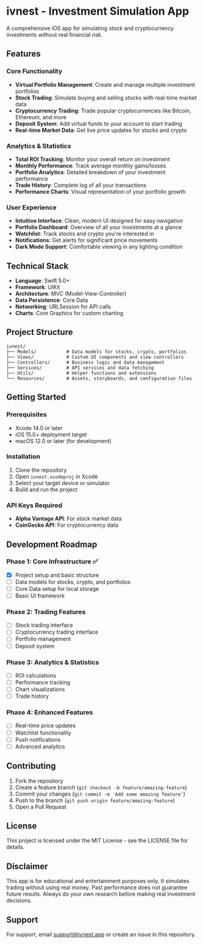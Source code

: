 # ivnest - Investment Simulation App

A comprehensive iOS app for simulating stock and cryptocurrency investments without real financial risk.

## Features

### Core Functionality
- **Virtual Portfolio Management**: Create and manage multiple investment portfolios
- **Stock Trading**: Simulate buying and selling stocks with real-time market data
- **Cryptocurrency Trading**: Trade popular cryptocurrencies like Bitcoin, Ethereum, and more
- **Deposit System**: Add virtual funds to your account to start trading
- **Real-time Market Data**: Get live price updates for stocks and crypto

### Analytics & Statistics
- **Total ROI Tracking**: Monitor your overall return on investment
- **Monthly Performance**: Track average monthly gains/losses
- **Portfolio Analytics**: Detailed breakdown of your investment performance
- **Trade History**: Complete log of all your transactions
- **Performance Charts**: Visual representation of your portfolio growth

### User Experience
- **Intuitive Interface**: Clean, modern UI designed for easy navigation
- **Portfolio Dashboard**: Overview of all your investments at a glance
- **Watchlist**: Track stocks and crypto you're interested in
- **Notifications**: Get alerts for significant price movements
- **Dark Mode Support**: Comfortable viewing in any lighting condition

## Technical Stack

- **Language**: Swift 5.0+
- **Framework**: UIKit
- **Architecture**: MVC (Model-View-Controller)
- **Data Persistence**: Core Data
- **Networking**: URLSession for API calls
- **Charts**: Core Graphics for custom charting

## Project Structure

```
ivnest/
├── Models/           # Data models for stocks, crypto, portfolios
├── Views/            # Custom UI components and view controllers
├── Controllers/      # Business logic and data management
├── Services/         # API services and data fetching
├── Utils/            # Helper functions and extensions
└── Resources/        # Assets, storyboards, and configuration files
```

## Getting Started

### Prerequisites
- Xcode 14.0 or later
- iOS 15.0+ deployment target
- macOS 12.0 or later (for development)

### Installation
1. Clone the repository
2. Open `ivnest.xcodeproj` in Xcode
3. Select your target device or simulator
4. Build and run the project

### API Keys Required
- **Alpha Vantage API**: For stock market data
- **CoinGecko API**: For cryptocurrency data

## Development Roadmap

### Phase 1: Core Infrastructure ✅
- [x] Project setup and basic structure
- [ ] Data models for stocks, crypto, and portfolios
- [ ] Core Data setup for local storage
- [ ] Basic UI framework

### Phase 2: Trading Features
- [ ] Stock trading interface
- [ ] Cryptocurrency trading interface
- [ ] Portfolio management
- [ ] Deposit system

### Phase 3: Analytics & Statistics
- [ ] ROI calculations
- [ ] Performance tracking
- [ ] Chart visualizations
- [ ] Trade history

### Phase 4: Enhanced Features
- [ ] Real-time price updates
- [ ] Watchlist functionality
- [ ] Push notifications
- [ ] Advanced analytics

## Contributing

1. Fork the repository
2. Create a feature branch (`git checkout -b feature/amazing-feature`)
3. Commit your changes (`git commit -m 'Add some amazing feature'`)
4. Push to the branch (`git push origin feature/amazing-feature`)
5. Open a Pull Request

## License

This project is licensed under the MIT License - see the LICENSE file for details.

## Disclaimer

This app is for educational and entertainment purposes only. It simulates trading without using real money. Past performance does not guarantee future results. Always do your own research before making real investment decisions.

## Support

For support, email support@ivnest.app or create an issue in this repository. 